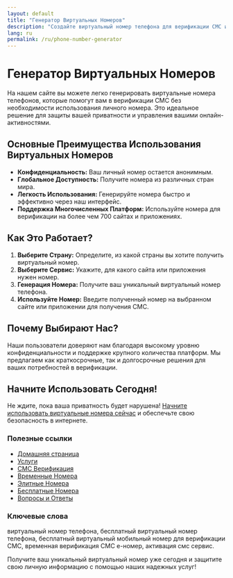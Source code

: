 ```yaml
---
layout: default
title: "Генератор Виртуальных Номеров"
description: "Создайте виртуальный номер телефона для верификации СМС и бизнеса"
lang: ru
permalink: /ru/phone-number-generator
---
```


# Генератор Виртуальных Номеров

На нашем сайте вы можете легко генерировать виртуальные номера телефонов, которые помогут вам в верификации СМС без необходимости использования личного номера. Это идеальное решение для защиты вашей приватности и управления вашими онлайн-активностями.

## Основные Преимущества Использования Виртуальных Номеров

- **Конфиденциальность:** Ваш личный номер остается анонимным.
- **Глобальное Доступность:** Получите номера из различных стран мира.
- **Легкость Использования:** Генерируйте номера быстро и эффективно через наш интерфейс.
- **Поддержка Многочисленных Платформ:** Используйте номера для верификации на более чем 700 сайтах и приложениях.

## Как Это Работает?

1. **Выберите Страну:** Определите, из какой страны вы хотите получить виртуальный номер.
2. **Выберите Сервис:** Укажите, для какого сайта или приложения нужен номер.
3. **Генерация Номера:** Получите ваш уникальный виртуальный номер телефона.
4. **Используйте Номер:** Введите полученный номер на выбранном сайте или приложении для получения СМС.

## Почему Выбирают Нас?

Наши пользователи доверяют нам благодаря высокому уровню конфиденциальности и поддержке крупного количества платформ. Мы предлагаем как краткосрочные, так и долгосрочные решения для ваших потребностей в верификации.

## Начните Использовать Сегодня!

Не ждите, пока ваша приватность будет нарушена! [Начните использовать виртуальные номера сейчас](https://sms-activate.app/get-started) и обеспечьте свою безопасность в интернете.

### Полезные ссылки

- [Домашняя страница](/ru/)
- [Услуги](/ru/services)
- [СМС Верификация](/ru/sms-verification)
- [Временные Номера](/ru/temporary-phone-numbers)
- [Элитные Номера](/ru/elite-phone-numbers)
- [Бесплатные Номера](/ru/free-phone-numbers)
- [Вопросы и Ответы](/ru/faq)

### Ключевые слова

виртуальный номер телефона, бесплатный виртуальный номер телефона, бесплатный виртуальный мобильный номер для верификации СМС, временная верификация СМС e-номер, активация смс сервис.

Получите ваш уникальный виртуальный номер уже сегодня и защитите свою личную информацию с помощью наших надежных услуг!